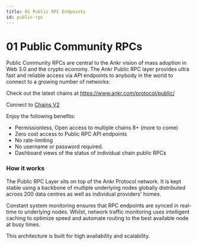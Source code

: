 ```yaml
---
title: 01 Public RPC Endpoints
id: public-rpc
---
```


# 01 Public Community RPCs

Public Community RPCs are central to the Ankr vision of mass adoption in Web 3.0 and the crypto economy. The Ankr Public RPC layer provides ultra fast and reliable access via API endpoints to anybody in the world to connect to a growing number of networks:

Check out the latest chains at https://www.ankr.com/protocol/public/

Connect to [Chains V2](§category/chains-v2)

Enjoy the following benefits:

* Permissionless, Open access to multiple chains 8+ (more to come)
* Zero cost access to Public RPC API endpoints
* No rate-limiting
* No username or password required.
* Dashboard views of the status of individual chain public RPCs

### How it works

The Public RPC Layer sits on top of the Ankr Protocol network. It is kept stable using a backbone of multiple underlying nodes globally distributed across 200 data centres as well as individual providers' homes.

Constant system monitoring ensures that RPC endpoints are synced in real-time to underlying nodes. Whilst, network traffic monitoring uses intelligent caching to optimize speed and automate routing to the best available node at busy times.

This architecture is built for high availability and scalability.

